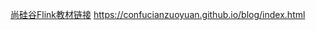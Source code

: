 [尚硅谷Flink教材链接](https://confucianzuoyuan.github.io/flink-tutorial)
https://confucianzuoyuan.github.io/blog/index.html
